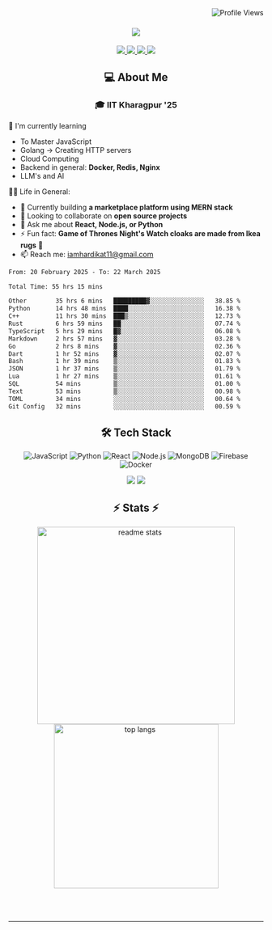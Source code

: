 <img align="right" src="https://komarev.com/ghpvc/?username=hs094&color=blue" alt="Profile Views" />

<h1 align="center">
  <img src="https://readme-typing-svg.herokuapp.com?font=Righteous&size=35&duration=4000&color=2AA889&center=true&vCenter=true&width=500&lines=Hi+There!+👋;I'm+Hardik+Soni+💻;" />
</h1>
<div align="center"> 
  <a href="mailto:iamhardikat11@gmail.com">
    <img src="https://img.shields.io/badge/Gmail-333333?style=for-the-badge&logo=gmail&logoColor=red" />
  </a>
  <a href="https://www.linkedin.com/in/hardik-soni-498271141/" target="_blank">
    <img src="https://img.shields.io/badge/LinkedIn-0077B5?style=for-the-badge&logo=linkedin&logoColor=white" target="_blank" />
  </a>
  <a href="https://hs094-portfolio.netlify.app/" target="_blank">
     <img src="https://img.shields.io/badge/Portfolio-FF5722?style=for-the-badge&logo=todoist&logoColor=white" target="_blank" /> 
  </a>
  <a href="https://www.instagram.com/hardik.s.094/" target="_blank"> 
    <img src="https://img.shields.io/badge/Instagram-E4405F?style=for-the-badge&logo=instagram&logoColor=white)" target="_blank" />
  </a>
</div>

<h2 align="center"> 💻 About Me</h2>
<h3 align="center">🎓 IIT Kharagpur '25</h3>

🌱 I'm currently learning
- To Master JavaScript
- Golang -> Creating HTTP servers
- Cloud Computing
- Backend in general: **Docker, Redis, Nginx**
- LLM's and AI

👍🏻 Life in General:
- 🔭 Currently building **a marketplace platform using MERN stack**
- 👯 Looking to collaborate on **open source projects**
- 💬 Ask me about **React, Node.js, or Python**
- ⚡ Fun fact: **Game of Thrones Night's Watch cloaks are made from Ikea rugs** 🧥
- 📫 Reach me: [iamhardikat11@gmail.com](mailto:iamhardikat11@gmail.com)

<!--START_SECTION:waka-->

```txt
From: 20 February 2025 - To: 22 March 2025

Total Time: 55 hrs 15 mins

Other        35 hrs 6 mins   █████████▓░░░░░░░░░░░░░░░   38.85 %
Python       14 hrs 48 mins  ████░░░░░░░░░░░░░░░░░░░░░   16.38 %
C++          11 hrs 30 mins  ███▒░░░░░░░░░░░░░░░░░░░░░   12.73 %
Rust         6 hrs 59 mins   ██░░░░░░░░░░░░░░░░░░░░░░░   07.74 %
TypeScript   5 hrs 29 mins   █▓░░░░░░░░░░░░░░░░░░░░░░░   06.08 %
Markdown     2 hrs 57 mins   ▓░░░░░░░░░░░░░░░░░░░░░░░░   03.28 %
Go           2 hrs 8 mins    ▓░░░░░░░░░░░░░░░░░░░░░░░░   02.36 %
Dart         1 hr 52 mins    ▓░░░░░░░░░░░░░░░░░░░░░░░░   02.07 %
Bash         1 hr 39 mins    ▒░░░░░░░░░░░░░░░░░░░░░░░░   01.83 %
JSON         1 hr 37 mins    ▒░░░░░░░░░░░░░░░░░░░░░░░░   01.79 %
Lua          1 hr 27 mins    ▒░░░░░░░░░░░░░░░░░░░░░░░░   01.61 %
SQL          54 mins         ▒░░░░░░░░░░░░░░░░░░░░░░░░   01.00 %
Text         53 mins         ▒░░░░░░░░░░░░░░░░░░░░░░░░   00.98 %
TOML         34 mins         ░░░░░░░░░░░░░░░░░░░░░░░░░   00.64 %
Git Config   32 mins         ░░░░░░░░░░░░░░░░░░░░░░░░░   00.59 %
```

<!--END_SECTION:waka-->

<h2 align="center">🛠 Tech Stack</h2> 

<div align="center">
  
  ![JavaScript](https://img.shields.io/badge/-JavaScript-F7DF1E?style=flat-square&logo=javascript&logoColor=black)
  ![Python](https://img.shields.io/badge/-Python-3776AB?style=flat-square&logo=python&logoColor=white)
  ![React](https://img.shields.io/badge/-React-61DAFB?style=flat-square&logo=react&logoColor=black)
  ![Node.js](https://img.shields.io/badge/-Node.js-339933?style=flat-square&logo=node.js&logoColor=white)
  ![MongoDB](https://img.shields.io/badge/-MongoDB-47A248?style=flat-square&logo=mongodb&logoColor=white)
  ![Firebase](https://img.shields.io/badge/-Firebase-FFCA28?style=flat-square&logo=firebase&logoColor=black)
  ![Docker](https://img.shields.io/badge/-Docker-2496ED?style=flat-square&logo=docker&logoColor=white)
  
  <img src="https://skillicons.dev/icons?i=react,bootstrap,mui,html,css,vscode,github,figma,tailwind,git,r" />
  <img src="https://skillicons.dev/icons?i=nodejs,python,javascript,typescript,express,firebase,mongodb,c,java,nextjs,mysql,flask" /><br>
</div>

<h2 align="center">⚡ Stats ⚡</h2>

<div align="center">
  <img width=390 src="https://github-readme-stats-salesp07.vercel.app/api?username=hs094&count_private=true&show_icons=true&theme=react&rank_icon=github&border_radius=10" alt="readme stats" />
  <br/>
  <img width=325 align="center" src="https://github-readme-stats-salesp07.vercel.app/api/top-langs/?username=hs094&hide=HTML&langs_count=8&layout=compact&theme=react&border_radius=10&size_weight=0.5&count_weight=0.5&exclude_repo=github-readme-stats" alt="top langs" />
</div>
<br>
<br/><br/>
<hr/>
<br/>
